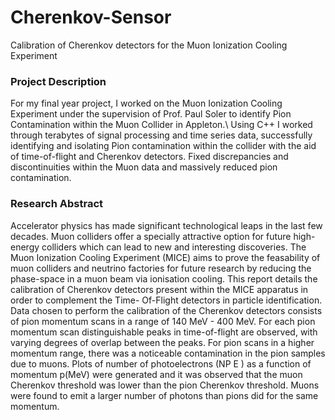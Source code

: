 # Cherenkov-Sensor
Calibration of Cherenkov detectors for the Muon Ionization Cooling Experiment

### Project Description
For my final year project, I worked on the Muon Ionization Cooling Experiment under the supervision of Prof. Paul Soler to identify Pion Contamination within the Muon Collider in Appleton.\\
Using C++ I worked through terabytes of signal processing and time series data, successfully identifying and isolating Pion contamination within the collider with the aid of time-of-flight and Cherenkov detectors. Fixed discrepancies and discontinuities within the Muon data and massively reduced pion contamination.
### Research Abstract
Accelerator physics has made significant technological leaps in the last few decades. Muon colliders offer a specially attractive option for future high-energy colliders which can lead to new and interesting discoveries. The Muon Ionization Cooling Experiment (MICE) aims to prove the feasability of muon colliders and neutrino factories for future research by reducing the phase-space in a muon beam via ionisation cooling. This report details the calibration of Cherenkov detectors present within the MICE apparatus in order to complement the Time- Of-Flight detectors in particle identification. Data chosen to perform the calibration of the Cherenkov detectors consists of pion momentum scans in a range of 140 MeV - 400 MeV. For each pion momentum scan distinguishable peaks in time-of-flight are observed, with varying degrees of overlap between the peaks. For pion scans in a higher momentum range, there was a noticeable contamination in the pion samples due to muons. Plots of number of photoelectrons (NP E ) as a function of momentum p(MeV) were generated and it was observed that the muon Cherenkov threshold was lower than the pion Cherenkov threshold. Muons were found to emit a larger number of photons than pions did for the same momentum.
